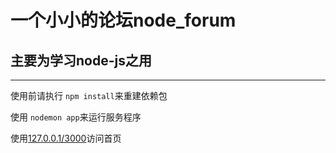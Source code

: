 # 一个小小的论坛node_forum
## 主要为学习node-js之用

------------------
使用前请执行 `npm install`来重建依赖包

使用 `nodemon app`来运行服务程序

使用[127.0.0.1/3000](127.0.0.1/3000)访问首页